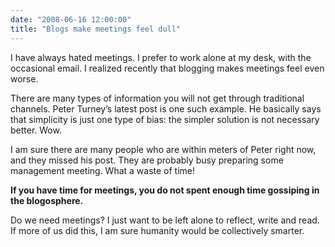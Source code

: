 ```yaml
---
date: "2008-06-16 12:00:00"
title: "Blogs make meetings feel dull"
---
```




I have always hated meetings. I prefer to work alone at my desk, with the occasional email. I realized recently that blogging makes meetings feel even worse.

There are many types of information you will not get through traditional channels. Peter Turney&rsquo;s latest post is one such example. He basically says that simplicity is just one type of bias: the simpler solution is not necessary better. Wow.

I am sure there are many people who are within meters of Peter right now, and they missed his post. They are probably busy preparing some management meeting. What a waste of time!

__If you have time for meetings, you do not spent enough time gossiping in the blogosphere.__

Do we need meetings? I just want to be left alone to reflect, write and read. If more of us did this, I am sure humanity would be collectively smarter.

